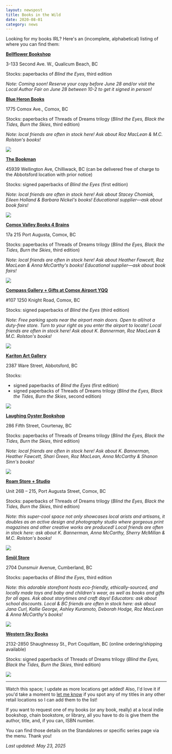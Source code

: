 ```yaml
---
layout: newspost
title: Books in the Wild
date: 2020-08-01
category: news
---
```


Looking for my books IRL? Here's an (incomplete, alphabetical) listing of where you can find them:

**[Bellflower Bookshop](https://bellflowerbookshop.ca/)**

3-133 Second Ave. W., Qualicum Beach, BC

Stocks: paperbacks of *Blind the Eyes*, third edition

*Note: Coming soon! Reserve your copy before June 28 and/or visit the Local Author Fair on June 28 between 10-2 to get it signed in person!*


**[Blue Heron Books](https://blueheronbookscomox.ca/)**

1775 Comox Ave., Comox, BC

Stocks: paperbacks of Threads of Dreams trilogy (*Blind the Eyes, Black the Tides, Burn the Skies*, third edition)

*Note: local friends are often in stock here! Ask about Roz MacLean & M.C. Rolston's books!*

[![](/blueheron800.jpg)](https://blueheronbookscomox.ca/)


**[The Bookman](https://www.bookman.ca/)**

45939 Wellington Ave, Chilliwack, BC (can be delivered free of charge to the Abbotsford location with prior notice)

Stocks: signed paperbacks of *Blind the Eyes* (first edition)

*Note: local friends are often in stock here! Ask about Stacey Chomiak, Eileen Holland & Barbara Nickel's books! Educational supplier—ask about book fairs!*

[![](/bookman.JPG)](https://www.bookman.ca/)


**[Comox Valley Books 4 Brains](https://www.books4brains.ca/)**

17a 215 Port Augusta, Comox, BC

Stocks: paperbacks of Threads of Dreams trilogy (*Blind the Eyes, Black the Tides, Burn the Skies*, third edition)

*Note: local friends are often in stock here! Ask about Heather Fawcett, Roz MacLean & Anna McCarthy's books! Educational supplier—ask about book fairs!*

[![](/b4b800.jpg)](https://www.books4brains.ca/)


**[Compass Gallery + Gifts at Comox Airport YQQ](https://kikiscommunications.com/compass-gallery-%2B-gifts)**

#107 1250 Knight Road, Comox, BC

Stocks: signed paperbacks of *Blind the Eyes* (third edition)

*Note: Free parking spots near the airport main doors. Open to all/not a duty-free store. Turn to your right as you enter the airport to locate! Local friends are often in stock here! Ask about K. Bannerman, Roz MacLean & M.C. Rolston's books!*

[![](/compass800.jpg)](https://kikiscommunications.com/compass-gallery-%2B-gifts)


**[Kariton Art Gallery](https://abbotsfordartscouncil.com/boutique/)**

2387 Ware Street, Abbotsford, BC

Stocks:
- signed paperbacks of *Blind the Eyes* (first edition)
- signed paperbacks of Threads of Dreams trilogy (*Blind the Eyes, Black the Tides, Burn the Skies*, second edition)

<a href="https://abbotsfordartscouncil.com/boutique/" target="_blank"><img src="/Kariton.png"></a>


**[Laughing Oyster Bookshop](https://www.laughingoysterbooks.com/)**

286 Fifth Street, Courtenay, BC

Stocks: paperbacks of Threads of Dreams trilogy (*Blind the Eyes, Black the Tides, Burn the Skies*, third edition)

*Note: local friends are often in stock here! Ask about K. Bannerman, Heather Fawcett, Shari Green, Roz MacLean, Anna McCarthy & Shanon Sinn's books!*

[![](/laughingoyster.jpg)](https://www.laughingoysterbooks.com/)


**[Roam Store + Studio](https://roammedia.ca/storestudio/)**

Unit 26B – 215, Port Augusta Street, Comox, BC

Stocks: paperbacks of Threads of Dreams trilogy (*Blind the Eyes, Black the Tides, Burn the Skies*, third edition)

*Note: this super-cool space not only showcases local arists and artisans, it doubles as an active design and photography studio where gorgeous print magazines and other creative works are produced! Local friends are often in stock here: ask about K. Bannerman, Anna McCarthy, Sherry McMillan & M.C. Rolston's books!*

[![](/roam800.jpg)](https://roammedia.ca/storestudio/)


**[Smöl Store](https://smolstore.ca/)**

2704 Dunsmuir Avenue, Cumberland, BC

Stocks: paperbacks of *Blind the Eyes*, third edition

*Note: this adorable storefront hosts eco-friendly, ethically-sourced, and locally made toys and baby and children's wear, as well as books and gifts for all ages. Ask about storytimes and craft days! Educators: ask about school discounts. Local & BC friends are often in stock here: ask about Jana Curl, Kallie George, Ashley Kuramoto, Deborah Hodge, Roz MacLean & Anna McCarthy's books!*

[![](/smolstore.jpg)](https://smolstore.ca/)


**[Western Sky Books](https://store.westernskybooks.com/)**

2132-2850 Shaughnessy St., Port Coquitlam, BC (online ordering/shipping available)

Stocks: signed paperbacks of Threads of Dreams trilogy (*Blind the Eyes, Black the Tides, Burn the Skies*, third edition)

<a href="https://store.westernskybooks.com/" target="_blank"><img src="/WSB2024.JPG"></a>

---

Watch this space; I update as more locations get added! Also, I'd love it if you'd take a moment to [let me know](mailto:info@kawiggins.com) if you spot any of my titles in any other retail locations so I can add them to the list!

If you want to request one of my books (or any book, really) at a local indie bookshop, chain bookstore, or library, all you have to do is give them the author, title, and, if you can, ISBN number.

You can find those details on the Standalones or specific series page via the menu. Thank you!

*Last updated: May 23, 2025*
